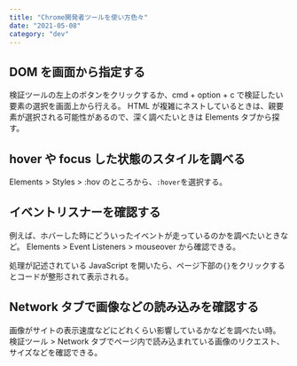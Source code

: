 ```yaml
---
title: "Chrome開発者ツールを使い方色々"
date: "2021-05-08"
category: "dev"
---
```


## DOM を画面から指定する

検証ツールの左上のボタンをクリックするか、cmd + option + c で検証したい要素の選択を画面上から行える。
HTML が複雑にネストしているときは、親要素が選択される可能性があるので、深く調べたいときは Elements タブから探す。

## hover や focus した状態のスタイルを調べる

Elements > Styles > :hov のところから、`:hover`を選択する。

## イベントリスナーを確認する

例えば、ホバーした時にどういったイベントが走っているのかを調べたいときなど。
Elements > Event Listeners > mouseover から確認できる。

処理が記述されている JavaScript を開いたら、ページ下部の`{}`をクリックするとコードが整形されて表示される。

## Network タブで画像などの読み込みを確認する

画像がサイトの表示速度などにどれくらい影響しているかなどを調べたい時。
検証ツール > Network タブでページ内で読み込まれている画像のリクエスト、サイズなどを確認できる。
